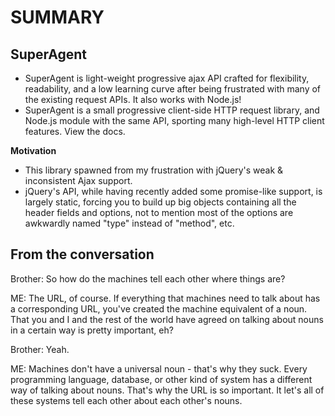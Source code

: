 # SUMMARY #

## SuperAgent ##

- SuperAgent is light-weight progressive ajax API crafted for flexibility, readability, and a low learning curve after being frustrated with many of the existing request APIs. It also works with Node.js!
- SuperAgent is a small progressive client-side HTTP request library, and Node.js module with the same API, sporting many high-level HTTP client features. View the docs.

 **Motivation**
- This library spawned from my frustration with jQuery's weak & inconsistent Ajax support.
- jQuery's API, while having recently added some promise-like support, is largely static, forcing you to build up big objects containing all the header fields and options, not to mention most of the options are awkwardly named "type" instead of "method", etc.


## From the conversation ##
Brother: So how do the machines tell each other where things are?

ME: The URL, of course. If everything that machines need to talk about has a corresponding URL, you've created the machine equivalent of a noun. That you and I and the rest of the world have agreed on talking about nouns in a certain way is pretty important, eh?

Brother: Yeah.

ME: Machines don't have a universal noun - that's why they suck. Every programming language, database, or other kind of system has a different way of talking about nouns. That's why the URL is so important. It let's all of these systems tell each other about each other's nouns.
